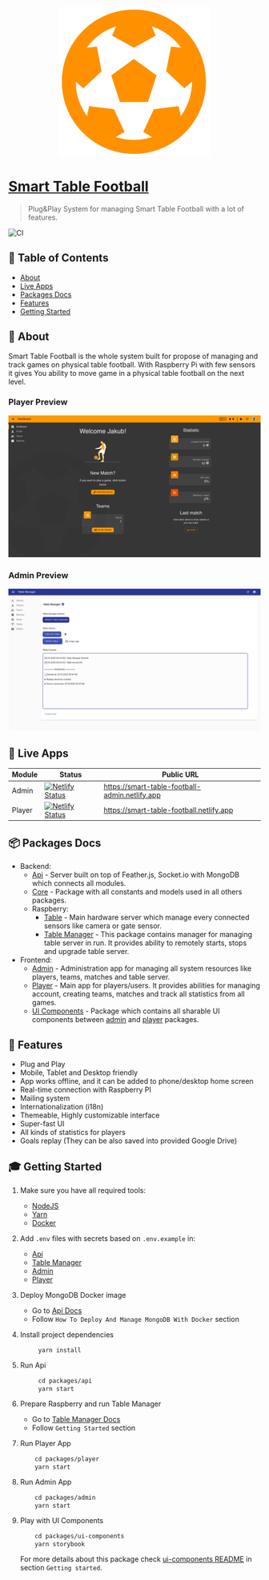 <div align="center">
  <a href="https://smart-table-football-admin.netlify.app">
    <img alt="Guitar Book" src="assets/stf-logo_ball_orange_transparent.png" width="300" />
  </a>
</div>

# [Smart Table Football](https://github.com/Jozwiaczek/smart-table-football)

> Plug&Play System for managing Smart Table Football with a lot of features.

![CI](https://github.com/Jozwiaczek/smart-table-football/workflows/Continuous%20Integration/badge.svg)

## 🚩 Table of Contents

- [About](#-about)
- [Live Apps](#-live-apps)
- [Packages Docs](#-packages-docs)
- [Features](#-features)
- [Getting Started](#-getting-started)

## 📖 About

Smart Table Football is the whole system built for propose of managing and track games on physical table football.
With Raspberry Pi with few sensors it gives You ability to move game in a physical table football on the next level.

### Player Preview

<img alt="player dashboard preview" src="assets/screenshots/player-dashboard.png" />
<br/>

### Admin Preview

<img alt="player dashboard preview" src="assets/screenshots/admin-table-manager.png" />

## 👀 Live Apps

| Module | Status                                                                                                                                                                          | Public URL                                     |
| ------ | ------------------------------------------------------------------------------------------------------------------------------------------------------------------------------- | ---------------------------------------------- |
| Admin  | [![Netlify Status](https://api.netlify.com/api/v1/badges/3335005e-5758-43b6-88bc-ceb21cd6967c/deploy-status)](https://app.netlify.com/sites/smart-table-football-admin/deploys) | https://smart-table-football-admin.netlify.app |
| Player | [![Netlify Status](https://api.netlify.com/api/v1/badges/24c1e8b5-9fd2-4508-a0a8-ee00626f036c/deploy-status)](https://app.netlify.com/sites/smart-table-football/deploys)       | https://smart-table-football.netlify.app       |

## 📦 Packages Docs

- Backend:
  - [Api](./packages/api/README.md) - Server built on top of Feather.js, Socket.io with MongoDB which connects all modules.
  - [Core](./packages/core/README.md) - Package with all constants and models used in all others packages.
  - Raspberry:
    - [Table](./packages/table/README.md) - Main hardware server which manage every connected sensors like camera or gate sensor.
    - [Table Manager](./packages/table-manager/README.md) - This package contains manager for managing table server in run. It provides ability to remotely starts, stops and upgrade table server.
- Frontend:
  - [Admin](./packages/admin/README.md) - Administration app for managing all system resources like players, teams, matches and table server.
  - [Player](./packages/player/README.md) - Main app for players/users. It provides abilities for managing account, creating teams, matches and track all statistics from all games.
  - [UI Components](./packages/ui-components/README.md) - Package which contains all sharable UI components between [admin](../admin/README.md) and [player](../player/README.md) packages.

## 🎨 Features

- Plug and Play
- Mobile, Tablet and Desktop friendly
- App works offline, and it can be added to phone/desktop home screen
- Real-time connection with Raspberry PI
- Mailing system
- Internationalization (i18n)
- Themeable, Highly customizable interface
- Super-fast UI
- All kinds of statistics for players
- Goals replay (They can be also saved into provided Google Drive)

## 🎓 Getting Started

1. Make sure you have all required tools:

   - [NodeJS](https://nodejs.org/)
   - [Yarn](https://yarnpkg.com/)
   - [Docker](https://www.docker.com/)

2. Add `.env` files with secrets based on `.env.example` in:

   - [Api](./packages/api)
   - [Table Manager](./packages/table-manager)
   - [Admin](./packages/admin)
   - [Player](./packages/player)

3. Deploy MongoDB Docker image

   - Go to [Api Docs](./packages/api/README.md)
   - Follow `How To Deploy And Manage MongoDB With Docker` section

4. Install project dependencies

   ```shell script
        yarn install
   ```

5. Run Api

   ```shell script
        cd packages/api
        yarn start
   ```

6. Prepare Raspberry and run Table Manager

   - Go to [Table Manager Docs](./packages/table-manager/README.md)
   - Follow `Getting Started` section

7. Run Player App

   ```shell script
       cd packages/player
       yarn start
   ```

8. Run Admin App

   ```shell script
       cd packages/admin
       yarn start
   ```
   
9. Play with UI Components

   ```shell script
       cd packages/ui-components
       yarn storybook
   ```
   
   For more details about this package check [ui-components README](./packages/api/README.md) in section `Getting started`.
